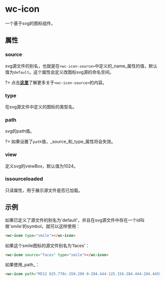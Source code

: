 # wc-icon

一个基于svg的图标组件。

## 属性

### source

svg源文件的别名，也就是在`<wc-icon-source>`中定义的_name_属性的值，默认值为`default`。这个属性会定义改图标svg源的命名空间。

?> 点击[**这里**](/zh-cn/icon-source)了解更多关于`<wc-icon-source>`的内容。

### type

在svg源文件中定义的图标的类型名。

### path

svg的path值。

?> 如果设置了`path`值，_source_和_type_属性将会失效。

### view

定义svg的viewBox，默认值为1024。


### issourceloaded

只读属性，用于展示源文件是否已加载。

## 示例

如果已定义了源文件的别名为'default'，并且在svg源文件中存在一个id叫做'smile'的symbol，就可以这样使用：

```html
<wc-icon type="smile"></wc-icon>
```

如果这个smile图标的源文件别名为'faces'：

```html
<wc-icon source="faces" type="smile"></wc-icon>
```

如果使用_path_：

```html
<wc-icon path="M512 625.778c-159.289 0-284.444-125.156-284.444-284.445S352.71 56.89 512 56.89s284.444 125.155 284.444 284.444S671.29 625.778 512 625.778z m0-56.89c125.156 0 227.556-102.4 227.556-227.555S637.156 113.778 512 113.778s-227.556 102.4-227.556 227.555S386.844 568.89 512 568.89z"></wc-icon>
```
